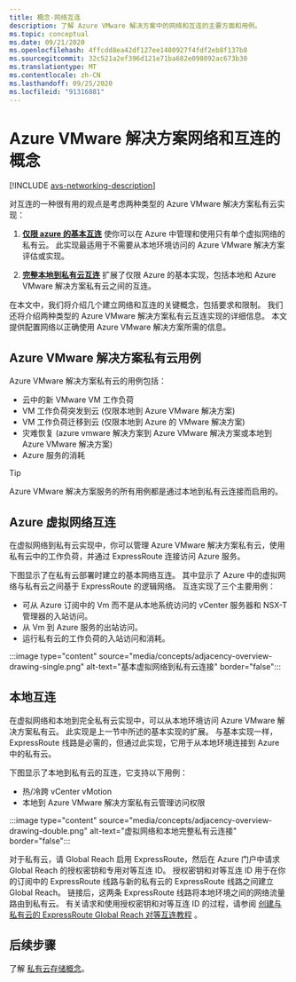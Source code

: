 ```yaml
---
title: 概念-网络互连
description: 了解 Azure VMware 解决方案中的网络和互连的主要方面和用例。
ms.topic: conceptual
ms.date: 09/21/2020
ms.openlocfilehash: 4ffcdd8ea42df127ee1480927f4fdf2eb8f137b8
ms.sourcegitcommit: 32c521a2ef396d121e71ba682e098092ac673b30
ms.translationtype: MT
ms.contentlocale: zh-CN
ms.lasthandoff: 09/25/2020
ms.locfileid: "91316881"
---
```

# <a name="azure-vmware-solution-networking-and-interconnectivity-concepts"></a>Azure VMware 解决方案网络和互连的概念

[!INCLUDE [avs-networking-description](includes/avs-networking-description.md)]

对互连的一种很有用的观点是考虑两种类型的 Azure VMware 解决方案私有云实现：

1. [**仅限 azure 的基本互连**](#azure-virtual-network-interconnectivity) 使你可以在 Azure 中管理和使用只有单个虚拟网络的私有云。 此实现最适用于不需要从本地环境访问的 Azure VMware 解决方案评估或实现。

1. [**完整本地到私有云互连**](#on-premises-interconnectivity) 扩展了仅限 Azure 的基本实现，包括本地和 Azure VMware 解决方案私有云之间的互连。
 
在本文中，我们将介绍几个建立网络和互连的关键概念，包括要求和限制。 我们还将介绍两种类型的 Azure VMware 解决方案私有云互连实现的详细信息。 本文提供配置网络以正确使用 Azure VMware 解决方案所需的信息。

## <a name="azure-vmware-solution-private-cloud-use-cases"></a>Azure VMware 解决方案私有云用例

Azure VMware 解决方案私有云的用例包括：
- 云中的新 VMware VM 工作负荷
- VM 工作负荷突发到云 (仅限本地到 Azure VMware 解决方案) 
- VM 工作负荷迁移到云 (仅限本地到 Azure 的 VMware 解决方案) 
- 灾难恢复 (azure vmware 解决方案到 Azure VMware 解决方案或本地到 Azure VMware 解决方案) 
- Azure 服务的消耗

> [!TIP]
> Azure VMware 解决方案服务的所有用例都是通过本地到私有云连接而启用的。

## <a name="azure-virtual-network-interconnectivity"></a>Azure 虚拟网络互连

在虚拟网络到私有云实现中，你可以管理 Azure VMware 解决方案私有云，使用私有云中的工作负荷，并通过 ExpressRoute 连接访问 Azure 服务。 

下图显示了在私有云部署时建立的基本网络互连。 其中显示了 Azure 中的虚拟网络与私有云之间基于 ExpressRoute 的逻辑网络。 互连实现了三个主要用例：
* 可从 Azure 订阅中的 Vm 而不是从本地系统访问的 vCenter 服务器和 NSX-T 管理器的入站访问。 
* 从 Vm 到 Azure 服务的出站访问。 
* 运行私有云的工作负荷的入站访问和消耗。

:::image type="content" source="media/concepts/adjacency-overview-drawing-single.png" alt-text="基本虚拟网络到私有云连接" border="false":::

## <a name="on-premises-interconnectivity"></a>本地互连

在虚拟网络和本地到完全私有云实现中，可以从本地环境访问 Azure VMware 解决方案私有云。 此实现是上一节中所述的基本实现的扩展。 与基本实现一样，ExpressRoute 线路是必需的，但通过此实现，它用于从本地环境连接到 Azure 中的私有云。 

下图显示了本地到私有云的互连，它支持以下用例：
* 热/冷跨 vCenter vMotion
* 本地到 Azure VMware 解决方案私有云管理访问权限

:::image type="content" source="media/concepts/adjacency-overview-drawing-double.png" alt-text="虚拟网络和本地完整私有云连接" border="false":::

对于私有云，请 Global Reach 启用 ExpressRoute，然后在 Azure 门户中请求 Global Reach 的授权密钥和专用对等互连 ID。 授权密钥和对等互连 ID 用于在你的订阅中的 ExpressRoute 线路与新的私有云的 ExpressRoute 线路之间建立 Global Reach。 链接后，这两条 ExpressRoute 线路将本地环境之间的网络流量路由到私有云。  有关请求和使用授权密钥和对等互连 ID 的过程，请参阅 [创建与私有云的 ExpressRoute Global Reach 对等互连教程](tutorial-expressroute-global-reach-private-cloud.md) 。



## <a name="next-steps"></a>后续步骤 
了解 [私有云存储概念](concepts-storage.md)。


<!-- LINKS - external -->
[enable Global Reach]: ../expressroute/expressroute-howto-set-global-reach.md

<!-- LINKS - internal -->

